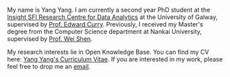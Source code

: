 My name is Yang Yang. I am currently a second year PhD student at the [Insight SFI Research Centre for Data Analytics](https://www.insight-centre.org) at the University of Galway, supervised by [Prof. Edward Curry](https://edwardcurry.org). Previously, I received my Master's degree from the Computer Science department at Nankai University, supervised by [Prof. Wei Shen](https://scholar.google.com/citations?user=Q_U6r_YAAAAJ&hl=en&authuser=1). 

My research interests lie in Open Knowledge Base. You can find my CV here: [Yang Yang's Curriculum Vitae](../assets/Curriculum_Vitae.pdf). If you are interested in my work, please feel free to drop me an [email](mailto:yang.yang@insight-centre.org). 
